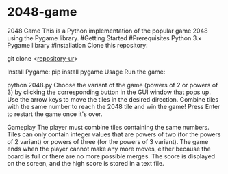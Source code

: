 # 2048-game
2048 Game This is a Python implementation of the popular game 2048 using the Pygame library.
#Getting Started
#Prerequisites
Python 3.x
Pygame library
#Installation
Clone this repository:

git clone <[repository-ur](https://github.com/Anushka-Mandal/2048-game)>

Install Pygame:
pip install pygame
Usage
Run the game:

python 2048.py
Choose the variant of the game (powers of 2 or powers of 3) by clicking the corresponding button in the GUI window that pops up.
Use the arrow keys to move the tiles in the desired direction.
Combine tiles with the same number to reach the 2048 tile and win the game!
Press Enter to restart the game once it's over.

Gameplay
The player must combine tiles containing the same numbers.
Tiles can only contain integer values that are powers of two (for the powers of 2 variant) or powers of three (for the powers of 3 variant).
The game ends when the player cannot make any more moves, either because the board is full or there are no more possible merges.
The score is displayed on the screen, and the high score is stored in a text file.
